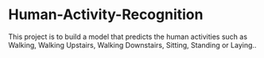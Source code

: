 # Human-Activity-Recognition
This project is to build a model that predicts the human activities such as Walking, Walking Upstairs, Walking Downstairs, Sitting, Standing or Laying..
